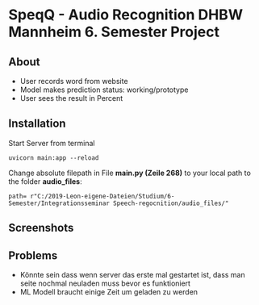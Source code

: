 # SpeqQ - Audio Recognition DHBW Mannheim 6. Semester Project 

## About

* User records word from website
* Model makes prediction  status: working/prototype
* User sees the result in Percent


## Installation
Start Server from terminal

    uvicorn main:app --reload

Change absolute filepath in File **main.py (Zeile 268)** to your local path to the folder **audio_files**:

    path= r"C:/2019-Leon-eigene-Dateien/Studium/6-Semester/Integrationsseminar Speech-regocnition/audio_files/"



## Screenshots




## Problems
- Könnte sein dass wenn server das erste mal gestartet ist, dass man seite nochmal neuladen muss bevor es funktioniert
- ML Modell braucht einige Zeit um geladen zu werden
